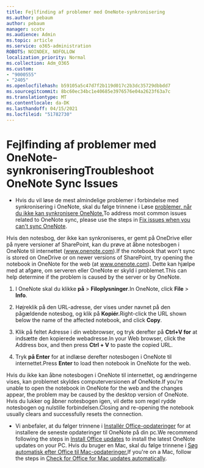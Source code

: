 ```yaml
---
title: Fejlfinding af problemer med OneNote-synkronisering
ms.author: pebaum
author: pebaum
manager: scotv
ms.audience: Admin
ms.topic: article
ms.service: o365-administration
ROBOTS: NOINDEX, NOFOLLOW
localization_priority: Normal
ms.collection: Adm_O365
ms.custom:
- "9000555"
- "2405"
ms.openlocfilehash: b59105a5c47d7f2b119d017c2b3dc35729dbbdd7
ms.sourcegitcommit: 8bc60ec34bc1e40685e3976576e04a2623f63a7c
ms.translationtype: MT
ms.contentlocale: da-DK
ms.lasthandoff: 04/15/2021
ms.locfileid: "51782730"
---
```

# <a name="troubleshoot-onenote-sync-issues"></a><span data-ttu-id="6db6c-102">Fejlfinding af problemer med OneNote-synkronisering</span><span class="sxs-lookup"><span data-stu-id="6db6c-102">Troubleshoot OneNote Sync Issues</span></span>

* <span data-ttu-id="6db6c-103">Hvis du vil løse de mest almindelige problemer i forbindelse med synkronisering i OneNote, skal du følge trinnene i Løse [problemer, når du ikke kan synkronisere OneNote.](https://support.office.com/article/Fix-issues-when-you-can-t-sync-OneNote-299495ef-66d1-448f-90c1-b785a6968d45)</span><span class="sxs-lookup"><span data-stu-id="6db6c-103">To address most common issues related to OneNote sync, please use the steps in [Fix issues when you can't sync OneNote](https://support.office.com/article/Fix-issues-when-you-can-t-sync-OneNote-299495ef-66d1-448f-90c1-b785a6968d45).</span></span>

<span data-ttu-id="6db6c-104">Hvis den notesbog, der ikke kan synkroniseres, er gemt på OneDrive eller på nyere versioner af SharePoint, kan du prøve at åbne notesbogen i OneNote til internettet (www.onenote.com).</span><span class="sxs-lookup"><span data-stu-id="6db6c-104">If the notebook that won't sync is stored on OneDrive or on newer versions of SharePoint, try opening the notebook in OneNote for the web (at www.onenote.com).</span></span> <span data-ttu-id="6db6c-105">Dette kan hjælpe med at afgøre, om serveren eller OneNote er skyld i problemet.</span><span class="sxs-lookup"><span data-stu-id="6db6c-105">This can help determine if the problem is caused by the server or by OneNote.</span></span>

1. <span data-ttu-id="6db6c-106">I OneNote skal du klikke **på**  >  **Filoplysninger**.</span><span class="sxs-lookup"><span data-stu-id="6db6c-106">In OneNote, click **File** > **Info**.</span></span>

2. <span data-ttu-id="6db6c-107">Højreklik på den URL-adresse, der vises under navnet på den pågældende notesbog, og klik på **Kopiér.**</span><span class="sxs-lookup"><span data-stu-id="6db6c-107">Right-click the URL shown below the name of the affected notebook, and click **Copy**.</span></span>

3. <span data-ttu-id="6db6c-108">Klik på feltet Adresse i din webbrowser, og tryk derefter på **Ctrl+V for** at indsætte den kopierede webadresse.</span><span class="sxs-lookup"><span data-stu-id="6db6c-108">In your Web browser, click the Address box, and then press **Ctrl + V** to paste the copied URL.</span></span>

4. <span data-ttu-id="6db6c-109">Tryk **på Enter** for at indlæse derefter notesbogen i OneNote til internettet.</span><span class="sxs-lookup"><span data-stu-id="6db6c-109">Press **Enter** to load then notebook in OneNote for the web.</span></span>

<span data-ttu-id="6db6c-110">Hvis du ikke kan åbne notesbogen i OneNote til internettet, og ændringerne vises, kan problemet skyldes computerversionen af OneNote.</span><span class="sxs-lookup"><span data-stu-id="6db6c-110">If you're unable to open the notebook in OneNote for the web and the changes appear, the problem may be caused by the desktop version of OneNote.</span></span> <span data-ttu-id="6db6c-111">Hvis du lukker og åbner notesbogen igen, vil dette som regel rydde notesbogen og nulstille forbindelsen.</span><span class="sxs-lookup"><span data-stu-id="6db6c-111">Closing and re-opening the notebook usually clears and successfully resets the connection.</span></span>

* <span data-ttu-id="6db6c-112">Vi anbefaler, at du følger trinnene i [Installér Office-opdateringer](https://support.office.com/article/Install-Office-updates-2ab296f3-7f03-43a2-8e50-46de917611c5) for at installere de seneste opdateringer til OneNote på din pc.</span><span class="sxs-lookup"><span data-stu-id="6db6c-112">We recommend following the steps in [Install Office updates](https://support.office.com/article/Install-Office-updates-2ab296f3-7f03-43a2-8e50-46de917611c5) to install the latest OneNote updates on your PC.</span></span> <span data-ttu-id="6db6c-113">Hvis du bruger en Mac, skal du følge trinnene i [Søg automatisk efter Office til Mac-opdateringer.](https://support.office.com/article/update-office-for-mac-automatically-bfd1e497-c24d-4754-92ab-910a4074d7c1)</span><span class="sxs-lookup"><span data-stu-id="6db6c-113">If you're on a Mac, follow the steps in [Check for Office for Mac updates automatically](https://support.office.com/article/update-office-for-mac-automatically-bfd1e497-c24d-4754-92ab-910a4074d7c1).</span></span>